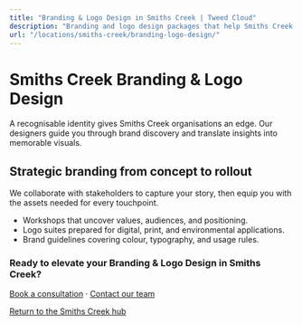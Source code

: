 ```yaml
---
title: "Branding & Logo Design in Smiths Creek | Tweed Cloud"
description: "Branding and logo design packages that help Smiths Creek organisations stand out."
url: "/locations/smiths-creek/branding-logo-design/"
---
```


# Smiths Creek Branding & Logo Design

A recognisable identity gives Smiths Creek organisations an edge. Our designers guide you through brand discovery and translate insights into memorable visuals.

## Strategic branding from concept to rollout

We collaborate with stakeholders to capture your story, then equip you with the assets needed for every touchpoint.

- Workshops that uncover values, audiences, and positioning.
- Logo suites prepared for digital, print, and environmental applications.
- Brand guidelines covering colour, typography, and usage rules.

### Ready to elevate your Branding & Logo Design in Smiths Creek?

[Book a consultation](/consultation/) · [Contact our team](/contact/)

[Return to the Smiths Creek hub](/locations/smiths-creek/)
